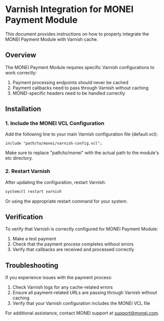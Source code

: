 # Varnish Integration for MONEI Payment Module

This document provides instructions on how to properly integrate the MONEI Payment Module with Varnish cache.

## Overview

The MONEI Payment Module requires specific Varnish configurations to work correctly:

1. Payment processing endpoints should never be cached
2. Payment callbacks need to pass through Varnish without caching
3. MONEI-specific headers need to be handled correctly

## Installation

### 1. Include the MONEI VCL Configuration

Add the following line to your main Varnish configuration file (default.vcl):

```vcl
include "path/to/monei/varnish-config.vcl";
```

Make sure to replace "path/to/monei" with the actual path to the module's etc directory.

### 2. Restart Varnish

After updating the configuration, restart Varnish:

```bash
systemctl restart varnish
```

Or using the appropriate restart command for your system.

## Verification

To verify that Varnish is correctly configured for MONEI Payment Module:

1. Make a test payment
2. Check that the payment process completes without errors
3. Verify that callbacks are received and processed correctly

## Troubleshooting

If you experience issues with the payment process:

1. Check Varnish logs for any cache-related errors
2. Ensure all payment-related URLs are passing through Varnish without caching
3. Verify that your Varnish configuration includes the MONEI VCL file

For additional assistance, contact MONEI support at support@monei.com.
